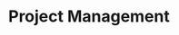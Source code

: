 ---
title: Project Management
layout: auto_contents
hide_toc: true
preamble: |
  In Project Management, you will work on a project to design and develop a program. This unit will be assessed based on the following standard:
  
  * Internal assessments (6 credits)
      * [**AS91907**: Use complex processes to develop a digital technologies outcome](https://www.nzqa.govt.nz/nqfdocs/ncea-resource/achievements/2019/as91907.pdf) (6 credits)
  
  The standard requires you to produce a lot of documentation. It is important that you keep all of the work that you do for this unit together. Please make sure that **OneDrive** is installed on your computer, running, and connected to your Onslow College account.

  > If you lose access to your work because you saved it on a school computer and did not save it to OneDrive, **YOU WILL NOT BE GIVEN AN EXTENSION**!

  <br>
categories:
  - projman:
    category_name: Project management
    category_items:
      - the_task:
        item_name: The Task
        item_desc: An explanation of the standard and task for Term 2 and 3
        item_icon: 💬
        item_page: task
      - resources:
        item_name:
        item_icon:
        item_desc: |
                   <a href="https://onslowcollege.sharepoint.com/:w:/s/13DTC2022/EdWbZ3IKuLNJjoh2zjxFDvwBkDvpfYGl6Dg7BFQeL1jEiw?e=1grUkx">Project management portfolio</a>
        item_page:
      - processes:
        item_name: Project management processes
        item_desc: Learn to decompose a project into components
        item_icon: 🪵
        item_page: processes
      - planning:
        item_name: Planning tools
        item_desc: Learn iterative development methodologies and tools
        item_icon: 📝
        item_page: planning
      - implications:
        item_name: Relevant implications
        item_desc: What aspects do you need to consider relating to the project to ensure its success?
        item_icon: 🤔
        item_page: implications
---